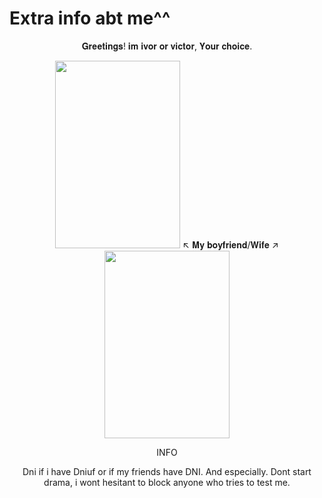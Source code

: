 # Extra info abt me^^
<p align="Center">
𝐆𝐫𝐞𝐞𝐭𝐢𝐧𝐠𝐬! 𝐢𝐦 𝐢𝐯𝐨𝐫 𝐨𝐫 𝐯𝐢𝐜𝐭𝐨𝐫, 𝐘𝐨𝐮𝐫 𝐜𝐡𝐨𝐢𝐜𝐞.
</p>

<p align="Center">
<img width="200" height="300" src="https://github.com/user-attachments/assets/650b37b6-7a42-4f9d-8c58-1b4e7ea45538"> ↖ 𝐌𝐲 𝐛𝐨𝐲𝐟𝐫𝐢𝐞𝐧𝐝/𝐖𝐢𝐟𝐞 ↗ <img width="200" height="300" src="https://github.com/user-attachments/assets/4b741f15-5462-45d5-af49-64aa4d561664">
</p>

<p align="Center">
INFO
</p>
<p align="Center">
Dni if i have Dniuf or if my friends have DNI. And especially. Dont start drama, i wont hesitant to block anyone who tries to test me.
</p>
